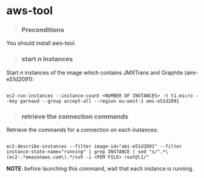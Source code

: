 # aws-tool #

> ### Preconditions ###

You should install aws-tool.

> ### start _n_ instances ###

Start _n_ instances of the image which contains JMXTrans and Graphite (ami-e51d2091):

```

ec2-run-instances --instance-count <NUMBER OF INSTANCES> -t t1.micro --key garnaud --group accept-all --region eu-west-1 ami-e51d2091

```

> ### retrieve the connection commands ###

Retrieve the commands for a connection on each instances:

```

ec2-describe-instances --filter image-id="ami-e51d2091" --filter instance-state-name="running" | grep INSTANCE | sed "s/^.*\(ec2-.*amazonaws.com\).*/ssh -i <PEM FILE> root@\1/" 

```

**NOTE**: before launching this command, wait that each instance is running.